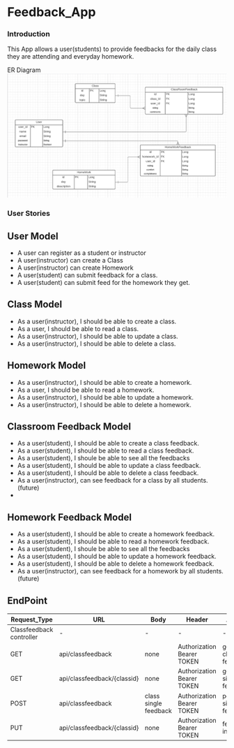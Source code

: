 # Feedback_App

### Introduction

This App allows a user(students) to provide feedbacks for the daily class they are attending and everyday homework.

ER Diagram
![Feedback](assets/erd.png)

### User Stories

## User Model
- A user can register as a student or instructor
- A user(instructor) can create a Class 
- A user(instructor) can create Homework 
- A user(student) can submit feedback for a class.
- A user(student) can submit feed for the homework they get.


## Class Model
- As a user(instructor), I should be able to create a class.
- As a user, I should be able to read a class.
- As a user(instructor), I should be able to update a class.
- As a user(instructor), I should be able to delete a class.


## Homework Model
- As a user(instructor), I should be able to create a homework.
- As a user, I should be able to read a homework.
- As a user(instructor), I should be able to update a homework.
- As a user(instructor), I should be able to delete a homework.


## Classroom Feedback Model
- As a user(student), I should be able to create a class feedback.
- As a user(student), I should be able to read a class feedback.
- As a user(student), I shoule be able to see all the feedbacks
- As a user(student), I should be able to update a class feedback.
- As a user(student), I should be able to delete a class feedback.
- As a user(instructor), can see feedback for a class by all students.(future)
- 

## Homework Feedback Model
- As a user(student), I should be able to create a homework feedback.
- As a user(student), I should be able to read a homework feedback.
- As a user(student), I shoule be able to see all the feedbacks
- As a user(student), I should be able to update a homework feedback.
- As a user(student), I should be able to delete a homework feedback.
- As a user(instructor), can see feedback for a homework by all students.(future)

## EndPoint

| Request_Type | URL           | Body  | Header| Action       | Access       |
| - | - | - | - | - | - |
| Classfeedback controller | - | - | - | - | - |
| GET   | api/classfeedback   |none|Authorization Bearer TOKEN| get all class feed|private|
|GET|api/classfeedback/{classid}|none |Authorization Bearer TOKEN|get a single feed|private|
|POST| api/classfeedback|class single feedback |Authorization Bearer TOKEN |post a single feed|private|
|PUT|api/classfeedback/{classid}|none|Authorization Bearer TOKEN|feedback info|private|

